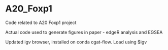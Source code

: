 # A20_Foxp1
Code related to A20 Foxp1 project

Actual code used to generate figures in paper - edgeR analysis and EGSEA

Updated igv browser, installed on conda cgat-flow. Load using $igv

